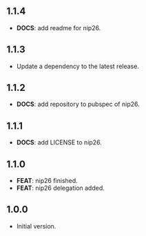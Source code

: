 ## 1.1.4

 - **DOCS**: add readme for nip26.

## 1.1.3

 - Update a dependency to the latest release.

## 1.1.2

 - **DOCS**: add repository to pubspec of nip26.

## 1.1.1

 - **DOCS**: add LICENSE to nip26.

## 1.1.0

 - **FEAT**: nip26 finished.
 - **FEAT**: nip26 delegation added.

## 1.0.0

- Initial version.
